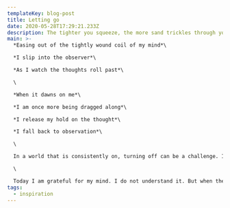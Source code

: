 ```yaml
---
templateKey: blog-post
title: Letting go
date: 2020-05-28T17:29:21.233Z
description: The tighter you squeeze, the more sand trickles through your fingers
main: >-
  *Easing out of the tightly wound coil of my mind*\

  *I slip into the observer*\

  *As I watch the thoughts roll past*\

  \

  *When it dawns on me*\

  *I am once more being dragged along*\

  *I release my hold on the thought*\

  *I fall back to observation*\

  \

  In a world that is consistently on, turning off can be a challenge. I have noticed recently that the whirring of my mind has gone into overdrive - so much so that my head starts to hurt. When I take the time to sit with this, I am astonished at the torrent of thoughts clamouring for attention.\

  \

  Today I am grateful for my mind. I do not understand it. But when the thoughts overwhelm me, I can lay my head down on a pillow (preferably in the sun) and drift off. When I come to, my mind has filtered all of the thoughts for me and leaves me with just a few. This is a minor miracle. As I bring awareness to my thinking I notice how I can do this house keeping more regularly to reduce the volcanic eruption of thoughts. Slowing down. Letting go. Feeling gratitude. Breathing. Breathing. Breathing.
tags:
  - inspiration
---
```

